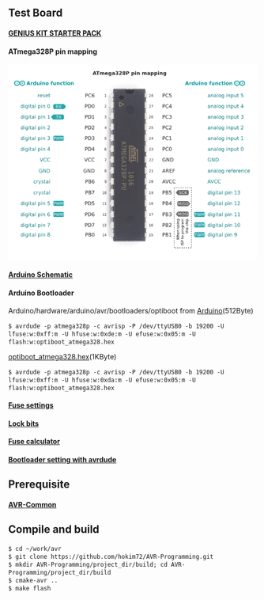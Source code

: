## Test Board

#### [GENIUS KIT STARTER PACK](http://kocoafab.cc/product/genius)
#### ATmega328P pin mapping
![ATmega328P pin mapping](ATmega328P_vs_Arduino_pin_mapping.png)
#### [Arduino Schematic](https://github.com/NashMicro/NashDuino/tree/master/Nano)
#### Arduino Bootloader

Arduino/hardware/arduino/avr/bootloaders/optiboot from [Arduino](https://github.com/arduino-org/Arduino)(512Byte)

```
$ avrdude -p atmega328p -c avrisp -P /dev/ttyUSB0 -b 19200 -U lfuse:w:0xff:m -U hfuse:w:0xde:m -U efuse:w:0x05:m -U flash:w:optiboot_atmega328.hex
```

[optiboot_atmega328.hex](https://github.com/hokim72/AVR-Common/blob/master/optiboot/optiboot_atmega328.hex)(1KByte)

```
$ avrdude -p atmega328p -c avrisp -P /dev/ttyUSB0 -b 19200 -U lfuse:w:0xff:m -U hfuse:w:0xda:m -U efuse:w:0x05:m -U flash:w:optiboot_atmega328.hex
```

#### [Fuse settings](http://www.martyncurrey.com/arduino-atmega-328p-fuse-settings/)
#### [Lock bits](http://www.avrfreaks.net/forum/lock-bits-1)
#### [Fuse calculator](http://eleccelerator.com/fusecalc/fusecalc.php?chip=atmega328p)
#### [Bootloader setting with avrdude](http://www.hackersworkbench.com/intro-to-bootloaders-for-avr)

## Prerequisite

#### [AVR-Common](https://github.com/hokim72/AVR-Common)

## Compile and build

```
$ cd ~/work/avr
$ git clone https://github.com/hokim72/AVR-Programming.git
$ mkdir AVR-Programming/project_dir/build; cd AVR-Programming/project_dir/build
$ cmake-avr ..
$ make flash
```
